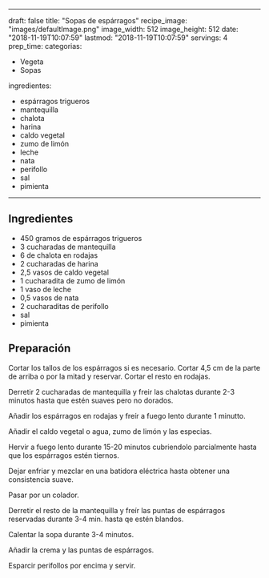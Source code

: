 
---
draft: false
title: "Sopas de espárragos"
recipe_image: "images/defaultImage.png"
image_width: 512
image_height: 512
date: "2018-11-19T10:07:59"
lastmod: "2018-11-19T10:07:59"
servings: 4
prep_time: 
categorias:
  - Vegeta
  - Sopas

ingredientes:
  - espárragos trigueros
  - mantequilla
  - chalota
  - harina
  - caldo vegetal
  - zumo de limón
  - leche
  - nata
  - perifollo
  - sal
  - pimienta
---

## Ingredientes
- 450 gramos de espárragos trigueros
- 3 cucharadas de mantequilla
- 6  de chalota en rodajas
- 2 cucharadas de harina
- 2,5 vasos de caldo vegetal
- 1 cucharadita de zumo de limón
- 1 vaso de leche
- 0,5 vasos de nata
- 2 cucharaditas de perifollo
- sal
- pimienta

## Preparación
Cortar los tallos de los espárragos si es necesario. Cortar 4,5 cm de la parte de arriba o por la mitad y reservar. Cortar el resto en rodajas.

Derretir 2 cucharadas de mantequilla y freir las chalotas durante 2-3 minutos hasta que estén suaves pero no dorados.

Añadir los espárragos en rodajas y freír a fuego lento durante 1 minutto.

Añadir el caldo vegetal o agua, zumo de limón y las especias.

Hervir a fuego lento durante 15-20 minutos cubriendolo parcialmente hasta que los espárragos estén tiernos.

Dejar enfriar y mezclar en una batidora eléctrica hasta obtener una consistencia suave.

Pasar por un colador.

Derretir el resto de la mantequilla y freír las puntas de espárragos reservadas durante 3-4 min. hasta qe estén blandos.

Calentar la sopa durante 3-4 minutos. 

Añadir la crema y las puntas de espárragos.

Esparcir perifollos por encima y servir.


